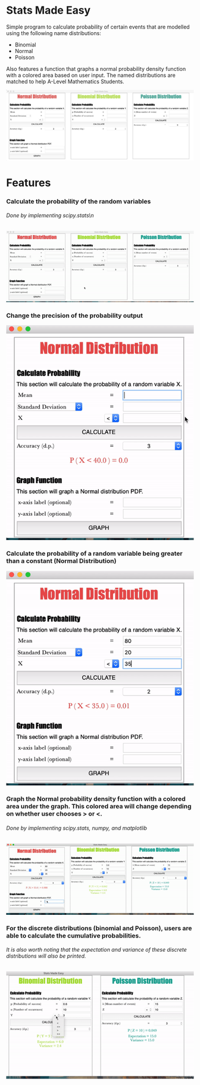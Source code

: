 # Stats Made Easy

Simple program to calculate probability of certain events that are modelled using the following name distributions:
* Binomial
* Normal
* Poisson

Also features a function that graphs a normal probability density function with a colored area based on user input.
The named distributions are matched to help A-Level Mathematics Students.

![](readme_media/general_GUI.png)


# Features
### Calculate the probability of the random variables
###### Done by implementing scipy.stats\n
![](readme_media/calculate_prob.gif)

### Change the precision of the probability output
![](readme_media/change_accuracy.gif)

### Calculate the probability of a random variable being greater than a constant (Normal Distribution)
![](readme_media/inverse_normprob.gif)

### Graph the Normal probability density function with a colored area under the graph. This colored area will change depending on whether user chooses > or <.
###### Done by implementing scipy.stats, numpy, and matplotlib
![](readme_media/graph_normal.gif)

### For the discrete distributions (binomial and Poisson), users are able to calculate the cumulative probabilities. 
###### It is also worth noting that the expectation and variance of these discrete distributions will also be printed.
![](readme_media/discrete_prob.gif)
